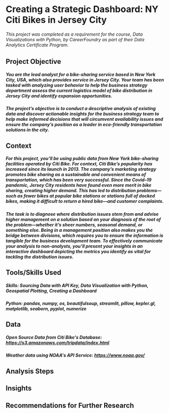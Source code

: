 # Creating a Strategic Dashboard: NY Citi Bikes in Jersey City

###### This project was completed as a requirement for the course, Data Visualizations with Python, by CareerFoundry as part of their Data Analytics Certificate Program.

## Project Objective

##### You are the lead analyst for a bike-sharing service based in New York City, USA, which also provides service in Jersey City. Your team has been tasked with analyzing user behavior to help the business strategy department assess the current logistics model of bike distribution in Jersey City and identify expansion opportunities.

##### The project’s objective is to conduct a descriptive analysis of existing data and discover actionable insights for the business strategy team to help make informed decisions that will circumvent availability issues and ensure the company’s position as a leader in eco-friendly transportation solutions in the city.

## Context

##### For this project, you’ll be using public data from New York bike-sharing facilities operated by Citi Bike. For context, Citi Bike’s popularity has increased since its launch in 2013. The company’s marketing strategy promotes bike sharing as a sustainable and convenient means of transportation, which has been very successful. Since the Covid–19 pandemic, Jersey City residents have found even more merit in bike sharing, creating higher demand. This has led to distribution problems—such as fewer bikes at popular bike stations or stations full of docked bikes, making it difficult to return a hired bike—and customer complaints.

##### The task is to diagnose where distribution issues stem from and advise higher management on a solution based on your diagnosis of the root of the problem—whether it’s sheer numbers, seasonal demand, or something else. Being in a management position also makes you the bridge between divisions, which requires you to ensure the information is tangible for the business development team. To effectively communicate your analysis to non-analysts, you’ll present your insights in an interactive dashboard depicting the metrics you identify as vital for tackling the distribution issues.

## Tools/Skills Used
##### Skills: Sourcing Data with API Key, Data Visualization with Python, Geospatial Plotting, Creating a Dashboard
##### Python: pandas, numpy, os, beautifulsoup, streamlit, pillow, kepler.gl, matplotlib, seaborn, pyplot, numerize

## Data
##### Open Source Data from Citi Bike's Database: https://s3.amazonaws.com/tripdata/index.html
##### Weather data using NOAA's API Service: https://www.noaa.gov/

## Analysis Steps

## Insights

## Recommendations for Further Research




